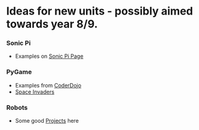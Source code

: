 # Ideas for new units - possibly aimed towards year 8/9.

### Sonic Pi

- Examples on [Sonic Pi Page](https://sonic-pi.net/tutorial)

### PyGame 

- Examples from [CoderDojo](https://www.coderdojobrighton.co.uk/python)
- [Space Invaders](https://magpi.raspberrypi.org/articles/pygame-zero-invaders)

### Robots

- Some good [Projects](https://projects.raspberrypi.org/en/projects/?interests[]=robotics) here

  

